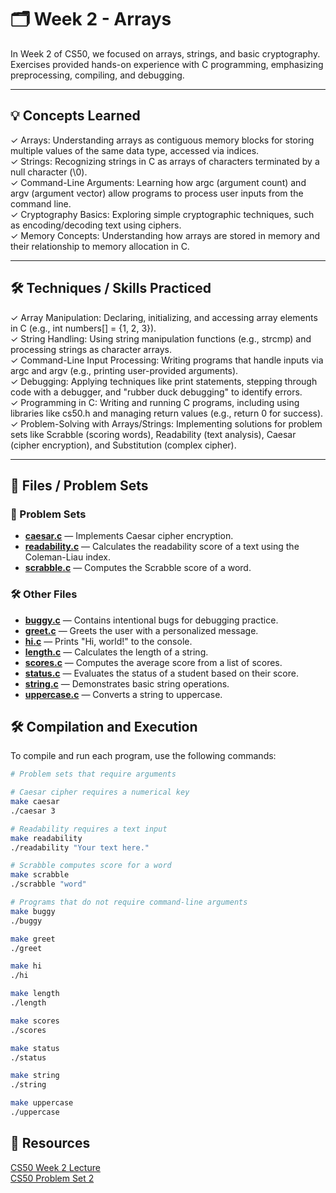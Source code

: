 # 🗂️ Week 2 - Arrays

In Week 2 of CS50, we focused on arrays, strings, and basic cryptography. Exercises provided hands-on experience with C programming, emphasizing preprocessing, compiling, and debugging.

---

## 💡 **Concepts Learned**  
✓ Arrays: Understanding arrays as contiguous memory blocks for storing multiple values of the same data type, accessed via indices.  
✓ Strings: Recognizing strings in C as arrays of characters terminated by a null character (\0).  
✓ Command-Line Arguments: Learning how argc (argument count) and argv (argument vector) allow programs to process user inputs from the command line.  
✓ Cryptography Basics: Exploring simple cryptographic techniques, such as encoding/decoding text using ciphers.  
✓ Memory Concepts: Understanding how arrays are stored in memory and their relationship to memory allocation in C.  

---

## 🛠️ **Techniques / Skills Practiced**  
✓ Array Manipulation: Declaring, initializing, and accessing array elements in C (e.g., int numbers[] = {1, 2, 3}).  
✓ String Handling: Using string manipulation functions (e.g., strcmp) and processing strings as character arrays.  
✓ Command-Line Input Processing: Writing programs that handle inputs via argc and argv (e.g., printing user-provided arguments).  
✓ Debugging: Applying techniques like print statements, stepping through code with a debugger, and "rubber duck debugging" to identify errors.  
✓ Programming in C: Writing and running C programs, including using libraries like cs50.h and managing return values (e.g., return 0 for success).  
✓ Problem-Solving with Arrays/Strings: Implementing solutions for problem sets like Scrabble (scoring words), Readability (text analysis), Caesar (cipher encryption), and Substitution (complex cipher).  

---

## 📂 Files / Problem Sets

### 🔐 Problem Sets

- [**caesar.c**](week2-arrays/caesar.c) — Implements Caesar cipher encryption.
- [**readability.c**](week2-arrays/readability.c) — Calculates the readability score of a text using the Coleman-Liau index.
- [**scrabble.c**](week2-arrays/scrabble.c) — Computes the Scrabble score of a word.

### 🛠️ Other Files

- [**buggy.c**](week2-arrays/buggy.c) — Contains intentional bugs for debugging practice.
- [**greet.c**](week2-arrays/greet.c) — Greets the user with a personalized message.
- [**hi.c**](week2-arrays/hi.c) — Prints "Hi, world!" to the console.
- [**length.c**](week2-arrays/length.c) — Calculates the length of a string.
- [**scores.c**](week2-arrays/scores.c) — Computes the average score from a list of scores.
- [**status.c**](week2-arrays/status.c) — Evaluates the status of a student based on their score.
- [**string.c**](week2-arrays/string.c) — Demonstrates basic string operations.
- [**uppercase.c**](week2-arrays/uppercase.c) — Converts a string to uppercase.

## 🛠️ Compilation and Execution

To compile and run each program, use the following commands:

```bash
# Problem sets that require arguments

# Caesar cipher requires a numerical key
make caesar
./caesar 3

# Readability requires a text input
make readability
./readability "Your text here."

# Scrabble computes score for a word
make scrabble
./scrabble "word"

# Programs that do not require command-line arguments
make buggy
./buggy

make greet
./greet

make hi
./hi

make length
./length

make scores
./scores

make status
./status

make string
./string

make uppercase
./uppercase

```

## 🔗 Resources
[CS50 Week 2 Lecture](https://cs50.harvard.edu/x/weeks/2/)  
[CS50 Problem Set 2](https://cs50.harvard.edu/x/psets/2/)
